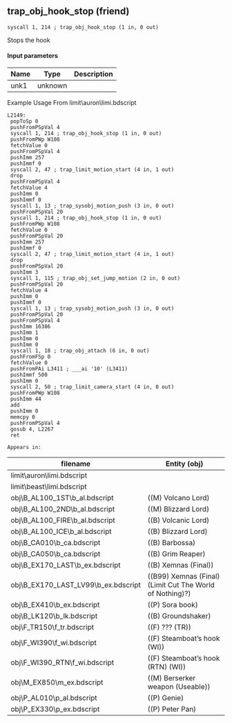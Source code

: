## trap_obj_hook_stop (friend)

`syscall 1, 214 ; trap_obj_hook_stop (1 in, 0 out)`

Stops the hook

#### Input parameters
| Name | Type | Description
|------|------|------------
| unk1   | unknown   | 


Example Usage From limit\auron\limi.bdscript
```plaintext
L2149:
 popToSp 0
 pushFromPSpVal 4
 syscall 1, 214 ; trap_obj_hook_stop (1 in, 0 out)
 pushFromPWp W108
 fetchValue 0
 pushFromPSpVal 4
 pushImm 257
 pushImmf 0
 syscall 2, 47 ; trap_limit_motion_start (4 in, 1 out)
 drop 
 pushFromPSpVal 4
 fetchValue 4
 pushImm 0
 pushImmf 0
 syscall 1, 13 ; trap_sysobj_motion_push (3 in, 0 out)
 pushFromPSpVal 20
 syscall 1, 214 ; trap_obj_hook_stop (1 in, 0 out)
 pushFromPWp W108
 fetchValue 0
 pushFromPSpVal 20
 pushImm 257
 pushImmf 0
 syscall 2, 47 ; trap_limit_motion_start (4 in, 1 out)
 drop 
 pushFromPSpVal 20
 pushImm 3
 syscall 1, 115 ; trap_obj_set_jump_motion (2 in, 0 out)
 pushFromPSpVal 20
 fetchValue 4
 pushImm 0
 pushImmf 0
 syscall 1, 13 ; trap_sysobj_motion_push (3 in, 0 out)
 pushFromPSpVal 20
 pushFromPSpVal 4
 pushImm 16386
 pushImm 1
 pushImm 0
 pushImm 0
 syscall 1, 18 ; trap_obj_attach (6 in, 0 out)
 pushFromFSp 0
 fetchValue 0
 pushFromPAi L3411 ; ___ai '10' (L3411)
 pushImmf 500
 pushImm 0
 syscall 2, 50 ; trap_limit_camera_start (4 in, 0 out)
 pushFromPWp W108
 pushImm 44
 add 
 pushImm 0
 memcpy 0
 pushFromPSpVal 4
 gosub 4, L2267
 ret
```





	Appears in:
| filename | Entity (obj)
|----------|-------------
| limit\auron\limi.bdscript       |           
| limit\beast\limi.bdscript       |           
| obj\B_AL100_1ST\b_al.bdscript       | ((M) Volcano Lord)          
| obj\B_AL100_2ND\b_al.bdscript       | ((M) Blizzard Lord)          
| obj\B_AL100_FIRE\b_al.bdscript       | ((B) Volcanic Lord)          
| obj\B_AL100_ICE\b_al.bdscript       | ((B) Blizzard Lord)          
| obj\B_CA010\b_ca.bdscript       | ((B) Barbossa)          
| obj\B_CA050\b_ca.bdscript       | ((B) Grim Reaper)          
| obj\B_EX170_LAST\b_ex.bdscript       | ((B) Xemnas (Final))          
| obj\B_EX170_LAST_LV99\b_ex.bdscript       | ((B99) Xemnas (Final) (Limit Cut The World of Nothing)?)          
| obj\B_EX410\b_ex.bdscript       | ((P) Sora book)          
| obj\B_LK120\b_lk.bdscript       | ((B) Groundshaker)          
| obj\F_TR150\f_tr.bdscript       | ((F) ??? (TR))          
| obj\F_WI390\f_wi.bdscript       | ((F) Steamboat’s hook (WI))          
| obj\F_WI390_RTN\f_wi.bdscript       | ((F) Steamboat’s hook (RTN) (WI))          
| obj\M_EX850\m_ex.bdscript       | ((M) Berserker weapon (Useable))          
| obj\P_AL010\p_al.bdscript       | ((P) Genie)          
| obj\P_EX330\p_ex.bdscript       | ((P) Peter Pan)          



